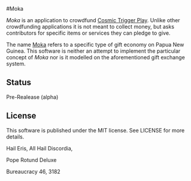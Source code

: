 #Moka

*Moka* is an application to crowdfund [Cosmic Trigger Play](http://cosmictriggerplay.com).
Unlike other crowdfunding applications it is not meant to collect money, but asks contributors
for specific items or services they can pledge to give.
 
The name [Moka](https://en.wikipedia.org/wiki/Moka_exchange) refers to a specific type of gift
economy on Papua New Guinea. This software is neither an attempt to implement the particular
concept of *Moka* nor is it modelled on the aforementioned gift exchange system.

## Status

Pre-Realease (alpha)

## License

This software is published under the MIT license. See LICENSE for more details.

Hail Eris, All Hail Discordia,

Pope Rotund Deluxe

Bureaucracy 46, 3182
